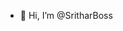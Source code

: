 - 👋 Hi, I’m @SritharBoss

<!---
SritharBoss/SritharBoss is a ✨ special ✨ repository because its `README.md` (this file) appears on your GitHub profile.
You can click the Preview link to take a look at your changes.
--->

